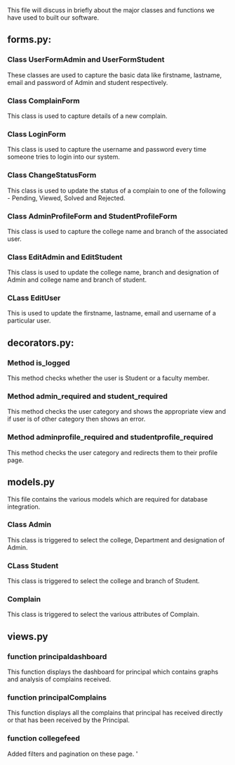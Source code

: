 This file will discuss in briefly about the major classes and functions we have used to built our software.

## forms.py:

### Class UserFormAdmin and UserFormStudent
These classes are used to capture the basic data like firstname, lastname, email and password of Admin and student respectively.

### Class ComplainForm
This class is used to capture details of a new complain.

### Class LoginForm
This class is used to capture the username and password every time someone tries to login into our system.

### Class ChangeStatusForm
This class is used to update the status of a complain to one of the following - Pending, Viewed, Solved and Rejected.

### Class AdminProfileForm and StudentProfileForm
This class is used to capture the college name and branch of the associated user.

### Class EditAdmin and EditStudent 
This class is used to update the college name, branch and designation of Admin and college name and branch of student.

### CLass EditUser
This is used to update the firstname, lastname, email and username of a particular user.


## decorators.py:

### Method is_logged
This method checks whether the user is Student or a faculty member.

### Method admin_required and student_required
This method checks the user category and shows the appropriate view and if user is of other category then shows an error.

### Method adminprofile_required and studentprofile_required
This method checks the user category and redirects them to their profile page. 

## models.py
This file contains the various models which are required for database integration.

### Class Admin
This class is triggered to select the college, Department and designation of Admin.

### CLass Student 
This class is triggered to select the college and branch of Student.

### Complain
This class is triggered to select the various attributes of Complain.

## views.py

### function principaldashboard
This function displays the dashboard for principal which contains graphs and analysis of complains received.

### function principalComplains 
This function displays all the complains that principal has received directly or that has been received by the Principal.

### function collegefeed 
Added filters and pagination on these page.
'
